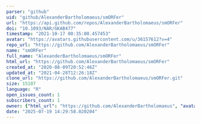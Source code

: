 ```yaml
---
parser: "github"
uid: "github/AlexanderBartholomaeus/smORFer"
url: "https://api.github.com/repos/AlexanderBartholomaeus/smORFer"
doi: "10.1093/NAR/GKAB477"
timestamp: "2021-10-17 00:35:00.457453"
avatar: "https://avatars.githubusercontent.com/u/36157612?v=4"
repo_url: "https://github.com/AlexanderBartholomaeus/smORFer"
name: "smORFer"
full_name: "AlexanderBartholomaeus/smORFer"
html_url: "https://github.com/AlexanderBartholomaeus/smORFer"
created_at: "2020-08-09T20:52:46Z"
updated_at: "2021-04-28T12:26:18Z"
clone_url: "https://github.com/AlexanderBartholomaeus/smORFer.git"
size: 15107
language: "R"
open_issues_count: 1
subscribers_count: 1
owner: {"html_url": "https://github.com/AlexanderBartholomaeus", "avatar_url": "https://avatars.githubusercontent.com/u/36157612?v=4", "login": "AlexanderBartholomaeus", "type": "User"}
date: "2025-07-19 14:29:58.020204"
---
```

